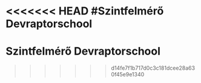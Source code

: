 <<<<<<< HEAD
#Szintfelmérő Devraptorschool
=======
# Szintfelmérő Devraptorschool
>>>>>>> d14fe7f1b717d0c3c181dcee28a630f45e9e1340
